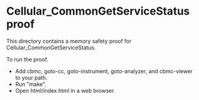 # Cellular_CommonGetServiceStatus proof

This directory contains a memory safety proof for
Cellular_CommonGetServiceStatus.

To run the proof.

- Add cbmc, goto-cc, goto-instrument, goto-analyzer, and cbmc-viewer to your
  path.
- Run "make".
- Open html/index.html in a web browser.
